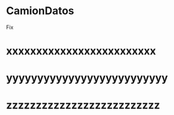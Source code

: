 # CamionDatos

Fix
# xxxxxxxxxxxxxxxxxxxxxxxxx
# yyyyyyyyyyyyyyyyyyyyyyyyyy
# zzzzzzzzzzzzzzzzzzzzzzzzzz
